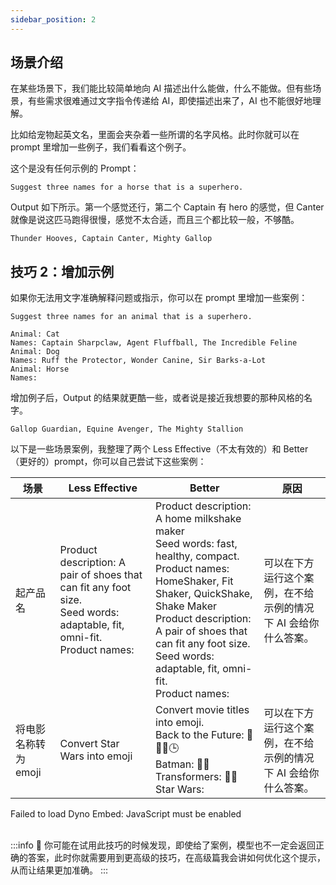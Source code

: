 ```yaml
---
sidebar_position: 2
---
```


<head>
  <script defer="defer" src="https://embed.trydyno.com/embedder.js"></script>
  <link href="https://embed.trydyno.com/embedder.css" rel="stylesheet" />
</head>

## 场景介绍

在某些场景下，我们能比较简单地向 AI 描述出什么能做，什么不能做。但有些场景，有些需求很难通过文字指令传递给 AI，即使描述出来了，AI 也不能很好地理解。

比如给宠物起英文名，里面会夹杂着一些所谓的名字风格。此时你就可以在 prompt 里增加一些例子，我们看看这个例子。

这个是没有任何示例的 Prompt：

```other
Suggest three names for a horse that is a superhero.
```

Output 如下所示。第一个感觉还行，第二个 Captain 有 hero 的感觉，但 Canter 就像是说这匹马跑得很慢，感觉不太合适，而且三个都比较一般，不够酷。

```other
Thunder Hooves, Captain Canter, Mighty Gallop
```

## **技巧 2：增加示例**

如果你无法用文字准确解释问题或指示，你可以在 prompt 里增加一些案例：

```other
Suggest three names for an animal that is a superhero.

Animal: Cat
Names: Captain Sharpclaw, Agent Fluffball, The Incredible Feline
Animal: Dog
Names: Ruff the Protector, Wonder Canine, Sir Barks-a-Lot
Animal: Horse
Names:
```

增加例子后，Output 的结果就更酷一些，或者说是接近我想要的那种风格的名字。

```other
Gallop Guardian, Equine Avenger, The Mighty Stallion
```

以下是一些场景案例，我整理了两个 Less Effective（不太有效的）和 Better（更好的）prompt，你可以自己尝试下这些案例：

| 场景                 | Less Effective                                                                                                                | Better                                                                                                                                                                                                                                                                                   | 原因                                                           |
| -------------------- | ----------------------------------------------------------------------------------------------------------------------------- | ---------------------------------------------------------------------------------------------------------------------------------------------------------------------------------------------------------------------------------------------------------------------------------------- | -------------------------------------------------------------- |
| 起产品名             | Product description: A pair of shoes that can fit any foot size.<br/>Seed words: adaptable, fit, omni-fit.<br/>Product names: | Product description: A home milkshake maker<br/>Seed words: fast, healthy, compact.<br/>Product names: HomeShaker, Fit Shaker, QuickShake, Shake Maker<br/>Product description: A pair of shoes that can fit any foot size.<br/>Seed words: adaptable, fit, omni-fit.<br/>Product names: | 可以在下方运行这个案例，在不给示例的情况下 AI 会给你什么答案。 |
| 将电影名称转为 emoji | Convert Star Wars into emoji                                                                                                  | Convert movie titles into emoji. <br/>Back to the Future: 👨👴🚗🕒<br/>Batman: 🤵🦇<br/>Transformers: 🚗🤖<br/>Star Wars:                                                                                                                                                                | 可以在下方运行这个案例，在不给示例的情况下 AI 会给你什么答案。 |

<div trydyno-embed="" openai-model="text-davinci-003" initial-prompt="Convert Star Wars into emoji" initial-response="🌟⚔️👽💥👨‍🚀👩‍🚀🚀" max-tokens="256" box-rows="3" model-temp="0.7" top-p="1">
    <noscript>Failed to load Dyno Embed: JavaScript must be enabled</noscript>
</div>

<br/>

:::info 🔴
你可能在试用此技巧的时候发现，即使给了案例，模型也不一定会返回正确的答案，此时你就需要用到更高级的技巧，在高级篇我会讲如何优化这个提示，从而让结果更加准确。
:::
